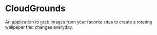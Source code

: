 CloudGrounds
============

An application to grab images from your favorite sites to create a rotating wallpaper that changes everyday.